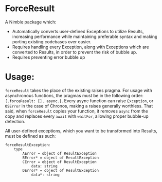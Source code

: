 # ForceResult

A Nimble package which:
- Automatically converts user-defined Exceptions to utilize Results, increasing performance while maintaining preferable syntax and making porting existing codebases over easier.
- Requires handling every Exception, along with Exceptions which are converted to Results, in order to prevent the risk of bubble up.
- Requires preventing error bubble up

# Usage:

`forceResult` takes the place of the existing raises pragma. For usage with asynchronous functions, the pragmas must be in the following order: `{.forceResult: [], async.}`. Every async function can raise `Exception`, or `OSError` in the case of Chronos, making a raises generally worthless. That said, when `forceResult` copies your function, it removes `async` from the copy and replaces every `await` with `waitFor`, allowing proper bubble-up detection.

All user-defined exceptions, which you want to be transformed into Results, must be defined as such:

```
forceResultException:
    type
        AError = object of ResultException
        BError* = object of ResultException
        CError = object of ResultException
            data: string
        DError* = object of ResultException
            data*: string
```
